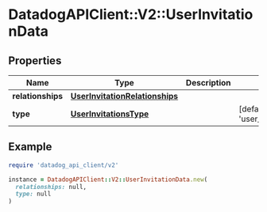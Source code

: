 # DatadogAPIClient::V2::UserInvitationData

## Properties

| Name | Type | Description | Notes |
| ---- | ---- | ----------- | ----- |
| **relationships** | [**UserInvitationRelationships**](UserInvitationRelationships.md) |  |  |
| **type** | [**UserInvitationsType**](UserInvitationsType.md) |  | [default to &#39;user_invitations&#39;] |

## Example

```ruby
require 'datadog_api_client/v2'

instance = DatadogAPIClient::V2::UserInvitationData.new(
  relationships: null,
  type: null
)
```

